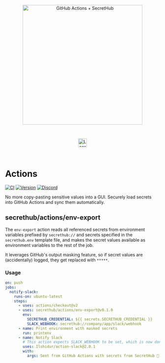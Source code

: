 <p align="center">
  <img src="https://secrethub.io/img/integrations/github-actions/github-banner.png?v1" alt="GitHub Actions + SecretHub" width="390">
</p>
<br/>

<p align="center">
  <a href="https://secrethub.io/integrations/github-actions/"><img alt="Learn More" src="https://secrethub.io/img/buttons/github/learn-more.png?v1" height="28" /></a>
</p>
<br/>


# Actions

[![CI](https://github.com/secrethub/actions/workflows/.github/workflows/main.yml/badge.svg)](https://github.com/secrethub/actions/actions)
[![Version](https://img.shields.io/github/release/secrethub/actions.svg)](https://github.com/secrethub/actions/releases/latest)
[![Discord](https://img.shields.io/badge/chat-on%20discord-7289da.svg?logo=discord)](https://discord.gg/NWmxVeb)

No more copy-pasting sensitive values into a GUI. Securely load secrets into GitHub Actions and sync them automatically.

## secrethub/actions/env-export

The `env-export` action reads all referenced secrets from environment variables prefixed by `secrethub://` and secrets specified in the `secrethub.env` template file, and makes the secret values available as environment variables to the rest of the job.

It leverages GitHub's output masking feature, so if secret values are (accidentally) logged, they get replaced with `*****`.

### Usage

```yml
on: push
jobs:
  notify-slack:
    runs-on: ubuntu-latest
    steps:
      - uses: actions/checkout@v2
      - uses: secrethub/actions/env-export@v0.1.0
        env:
          SECRETHUB_CREDENTIAL: ${{ secrets.SECRETHUB_CREDENTIAL }}
          SLACK_WEBHOOK: secrethub://company/app/slack/webhook
      - name: Print environment with masked secrets
        run: printenv
      - name: Notify Slack
        # This action expects SLACK_WEBHOOK to be set, which is now done automatically
        uses: Ilshidur/action-slack@2.0.1
        with:
          args: Sent from GitHub Actions with secrets from SecretHub 🔑
```

